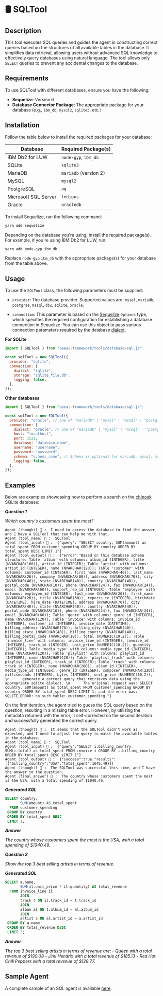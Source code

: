 # 🛢️ SQLTool

## Description

This tool executes SQL queries and guides the agent in constructing correct queries based on the structures of all available tables in the database. It simplifies data retrieval, allowing users without advanced SQL knowledge to effectively query databases using natural language. The tool allows only `SELECT` queries to prevent any accidental changes to the database.

## Requirements

To use SQLTool with different databases, ensure you have the following:

- **Sequelize**: Version 6
- **Database Connector Package**: The appropriate package for your database (e.g., `ibm_db`, `mysql2`, `sqlite3`, etc.)

## Installation

Follow the table below to install the required packages for your database:

| Database             | Required Package(s)   |
| -------------------- | --------------------- |
| IBM Db2 for LUW      | `node-gyp`, `ibm_db`  |
| SQLite               | `sqlite3`             |
| MariaDB              | `mariadb` (version 2) |
| MySQL                | `mysql2`              |
| PostgreSQL           | `pg`                  |
| Microsoft SQL Server | `tedious`             |
| Oracle               | `oracledb`            |

To install Sequelize, run the following command:

```bash
yarn add sequelize
```

Depending on the database you're using, install the required package(s). For example, if you're using IBM Db2 for LUW, run:

```bash
yarn add node-gyp ibm_db
```

Replace `node-gyp` `ibm_db` with the appropriate package(s) for your database from the table above.

## Usage

To use the `SQLTool` class, the following parameters must be supplied:

- `provider`: The database provider. Supported values are: `mysql`, `mariadb`, `postgres`, `mssql`, `db2`, `sqlite`, `oracle`.

- `connection`: This parameter is based on the [Sequelize](https://sequelize.org/api/v6/class/src/sequelize.js~sequelize#instance-constructor-constructor) `Options` type, which specifies the required configuration for establishing a database connection in Sequelize. You can use this object to pass various connection parameters required by the database [dialect](https://sequelize.org/docs/v6/other-topics/dialect-specific-things/).

**For SQLite**

```js
import { SQLTool } from "beeai-framework/tools/database/sql.js";

const sqlTool = new SQLTool({
  provider: "sqlite",
  connection: {
    dialect: "sqlite",
    storage: "sqlite_file.db",
    logging: false,
  },
});
```

**Other databases**

```js
import { SQLTool } from "beeai-framework/tools/database/sql.js";

const sqlTool = new SQLTool({
  provider: "oracle", // one of "mariadb" | "mysql" | "mssql" | "postgres" | "db2"
  connection: {
    dialect: "oracle", // one of "mariadb" | "mysql" | "mssql" | "postgres" | "db2"
    host: "localhost",
    port: 1521,
    database: "database_name",
    username: "username",
    password: "password",
    schema: "schema_name", // Schema is optional for mariadb, mysql, mssql, postgres
    logging: false,
  },
});
```

## Examples

Below are examples showcasing how to perform a search on the [chinook](https://github.com/lerocha/chinook-database) SQLite database:

**_Question 1_**

_Which country's customers spent the most?_

```
Agent (thought) 🤖 :  I need to access the database to find the answer, and I have a SQLTool that can help me with that.
Agent (tool_name) 🤖 :  SQLTool
Agent (tool_input) 🤖 :  {"query": "SELECT country, SUM(amount) as total_spent FROM customer_spending GROUP BY country ORDER BY total_spent DESC LIMIT 1"}
Agent (tool_output) 🤖 :  {"error":"Based on this database schema structure: Table 'album' with columns: album_id (INTEGER), title (NVARCHAR(160)), artist_id (INTEGER); Table 'artist' with columns: artist_id (INTEGER), name (NVARCHAR(120)); Table 'customer' with columns: customer_id (INTEGER), first_name (NVARCHAR(40)), last_name (NVARCHAR(20)), company (NVARCHAR(80)), address (NVARCHAR(70)), city (NVARCHAR(40)), state (NVARCHAR(40)), country (NVARCHAR(40)), postal_code (NVARCHAR(10)), phone (NVARCHAR(24)), fax (NVARCHAR(24)), email (NVARCHAR(60)), support_rep_id (INTEGER); Table 'employee' with columns: employee_id (INTEGER), last_name (NVARCHAR(20)), first_name (NVARCHAR(20)), title (NVARCHAR(30)), reports_to (INTEGER), birthdate (DATETIME), hire_date (DATETIME), address (NVARCHAR(70)), city (NVARCHAR(40)), state (NVARCHAR(40)), country (NVARCHAR(40)), postal_code (NVARCHAR(10)), phone (NVARCHAR(24)), fax (NVARCHAR(24)), email (NVARCHAR(60)); Table 'genre' with columns: genre_id (INTEGER), name (NVARCHAR(120)); Table 'invoice' with columns: invoice_id (INTEGER), customer_id (INTEGER), invoice_date (DATETIME), billing_address (NVARCHAR(70)), billing_city (NVARCHAR(40)), billing_state (NVARCHAR(40)), billing_country (NVARCHAR(40)), billing_postal_code (NVARCHAR(10)), total (NUMERIC(10,2)); Table 'invoice_line' with columns: invoice_line_id (INTEGER), invoice_id (INTEGER), track_id (INTEGER), unit_price (NUMERIC(10,2)), quantity (INTEGER); Table 'media_type' with columns: media_type_id (INTEGER), name (NVARCHAR(120)); Table 'playlist' with columns: playlist_id (INTEGER), name (NVARCHAR(120)); Table 'playlist_track' with columns: playlist_id (INTEGER), track_id (INTEGER); Table 'track' with columns: track_id (INTEGER), name (NVARCHAR(200)), album_id (INTEGER), media_type_id (INTEGER), genre_id (INTEGER), composer (NVARCHAR(220)), milliseconds (INTEGER), bytes (INTEGER), unit_price (NUMERIC(10,2)), \n      generate a correct query that retrieves data using the appropriate sqlite dialect. \n      The original request was: SELECT country, SUM(amount) as total_spent FROM customer_spending GROUP BY country ORDER BY total_spent DESC LIMIT 1, and the error was: SQLITE_ERROR: no such table: customer_spending."}
```

On the first iteration, the agent tried to guess the SQL query based on the question, resulting in a missing table error. However, by utilizing the metadata returned with the error, it self-corrected on the second iteration and successfully generated the correct query.

```
Agent (thought) 🤖 :  It seems that the SQLTool didn't work as expected, and I need to adjust the query to match the available tables in the database.
Agent (tool_name) 🤖 :  SQLTool
Agent (tool_input) 🤖 :  {"query":"SELECT i.billing_country, SUM(i.total) as total_spent FROM invoice i GROUP BY i.billing_country ORDER BY total_spent DESC LIMIT 1"}
Agent (tool_output) 🤖 :  {"success":true,"results":[{"billing_country":"USA","total_spent":1040.49}]}
Agent (thought) 🤖 :  The SQLTool was successful this time, and I have the answer to the question.
Agent (final_answer) 🤖 :  The country whose customers spent the most is the USA, with a total spending of $1040.49.
```

**_Generated SQL_**

```sql
SELECT country,
       SUM(amount) AS total_spent
  FROM customer_spending
 GROUP BY country
 ORDER BY total_spent DESC
 LIMIT 1;
```

**_Answer_**

_The country whose customers spent the most is the USA, with a total spending of $1040.49._

**_Question 2_**

_Show the top 3 best selling artists in terms of revenue._

**_Generated SQL_**

```sql
SELECT a.name,
       SUM(il.unit_price * il.quantity) AS total_revenue
  FROM invoice_line il
       JOIN
       track t ON il.track_id = t.track_id
       JOIN
       album al ON t.album_id = al.album_id
       JOIN
       artist a ON al.artist_id = a.artist_id
 GROUP BY a.name
 ORDER BY total_revenue DESC
 LIMIT 3;
```

**_Answer_**

_The top 3 best selling artists in terms of revenue are:_
_- Queen with a total revenue of \$190.08_
_- Jimi Hendrix with a total revenue of \$185.13_
_- Red Hot Chili Peppers with a total revenue of \$128.77._

## Sample Agent

A complete sample of an SQL agent is available [here](/typescript/examples/agents/sql.ts).
